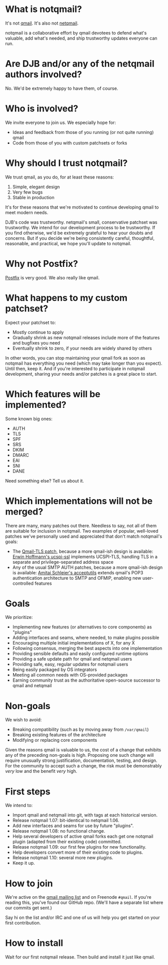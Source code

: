 # What is notqmail?

It's not [qmail](https://cr.yp.to/qmail.html). It's also not [netqmail](http://netqmail.org).

notqmail is a collaborative effort by qmail devotees to defend what's valuable, add what's needed, and ship trustworthy updates everyone can run.

# Are DJB and/or any of the netqmail authors involved?

No. We'd be extremely happy to have them, of course.

# Who is involved?

We invite everyone to join us. We especially hope for:

- Ideas and feedback from those of you running (or not quite running) qmail
- Code from those of you with custom patchsets or forks

# Why should I trust notqmail?

We trust qmail, as you do, for at least these reasons:

1. Simple, elegant design
2. Very few bugs
3. Stable in production

It's for these reasons that we're motivated to continue developing qmail to meet modern needs.

DJB's code was trustworthy. netqmail's small, conservative patchset was trustworthy. We intend for our development process to be trustworthy. If you find otherwise, we'd be extremely grateful to hear your doubts and concerns. But if you decide we're being consistently careful, thoughtful, reasonable, and practical, we hope you'll update to notqmail.

# Why not Postfix?

[Postfix](http://www.postfix.org) is very good. We also really like qmail.

# What happens to my custom patchset?

Expect your patchset to:

- Mostly continue to apply
- Gradually shrink as new notqmail releases include more of the features and bugfixes you need
- Eventually shrink to zero, if your needs are widely shared by others

In other words, you can stop maintaining your qmail fork as soon as notqmail has everything you need (which may take longer than you expect). Until then, keep it. And if you're interested to participate in notqmail development, sharing your needs and/or patches is a great place to start.

# Which features will be implemented?

Some known big ones:

- AUTH
- TLS
- SPF
- SRS
- DKIM
- DMARC
- EAI
- SNI
- DANE

Need something else? Tell us about it.

# Which implementations will not be merged?

There are many, many patches out there. Needless to say, not all of them are suitable for inclusion in notqmail. Two examples of popular, well-loved patches we've personally used and appreciated that don't match notqmail's goals:

- The [Qmail-TLS patch](http://inoa.net/qmail-tls/), because a more qmail-ish design is available: [Erwin Hoffmann's ucspi-ssl](https://www.fehcom.de/ipnet/ucspi-ssl.html) implements UCSPI-TLS, handling TLS in a separate and privilege-separated address space
- Any of the usual SMTP AUTH patches, because a more qmail-ish design is available: [Amitai Schleier's acceptutils](https://schmonz.com/qmail/acceptutils/) extends qmail's POP3 authentication architecture to SMTP and OFMIP, enabling new user-controlled features

# Goals

We prioritize:

- Implementing new features (or alternatives to core components) as "plugins"
- Adding interfaces and seams, where needed, to make plugins possible
- Encouraging multiple initial implementations of X, for any X
- Following consensus, merging the best aspects into one implementation
- Providing sensible defaults and easily configured runtime options
- Providing a safe update path for qmail and netqmail users
- Providing safe, easy, regular updates for notqmail users
- Being easily packaged by OS integrators
- Meeting all common needs with OS-provided packages
- Earning community trust as the authoritative open-source successor to qmail and netqmail

# Non-goals

We wish to avoid:

- Breaking compatibility (such as by moving away from `/var/qmail`)
- Breaking existing features of the architecture
- Modifying or replacing core components

Given the reasons qmail is valuable to us, the cost of a change that exhibits any of the preceding non-goals is high. Proposing one such change will require unusually strong justification, documentation, testing, and design. For the community to accept such a change, the risk must be demonstrably _very_ low and the benefit _very_ high.

# First steps

We intend to:

- Import qmail and netqmail into git, with tags at each historical version.
- Release notqmail 1.07: bit-identical to netqmail 1.06.
- Add new interfaces and seams for use by future "plugins".
- Release notqmail 1.08: no functional change.
- Help several developers of active qmail forks each get one notqmail plugin (adapted from their existing code) committed.
- Release notqmail 1.09: our first few plugins for new functionality.
- Help developers convert more of their existing code to plugins.
- Release notqmail 1.10: several more new plugins.
- Keep it up.

# How to join

We're active on the [qmail mailing list](https://cr.yp.to/lists.html#qmail) and on Freenode `#qmail`. If you're reading this, you've found our GitHub repo. (We'll have a separate list where our commits get sent.)

Say hi on the list and/or IRC and one of us will help you get started on your first contribution.

# How to install

Wait for our first notqmail release. Then build and install it just like qmail.